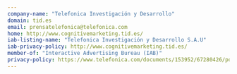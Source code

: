```yaml
---
company-name: "Telefonica Investigación y Desarrollo"
domain: tid.es
email: prensatelefonica@telefonica.com
home: http://www.cognitivemarketing.tid.es/
iab-listing-name: "Telefonica Investigación y Desarrollo S.A.U"
iab-privacy-policy: http://www.cognitivemarketing.tid.es/
member-of: "Interactive Advertising Bureau (IAB)"
privacy-policy: https://www.telefonica.com/documents/153952/67280426/politica-global-privacidad.pdf/6fea1f96-5d36-31fb-b997-11123bdb8830
---
```




